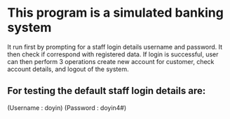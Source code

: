# This program is a simulated banking system
It run first by prompting for a staff login details username and password. It then check if correspond with registered data. If login is successful, user can then perform 3 operations create new account for customer, check account details, and logout of the system.

## For testing the default staff login details are:
(Username : doyin)
(Password : doyin4#)



